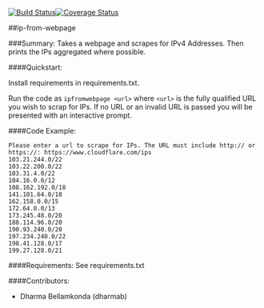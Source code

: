 [![Build Status](https://travis-ci.org/Nuttycomputer/ip-from-webpage.svg?branch=master)](https://travis-ci.org/Nuttycomputer/ip-from-webpage)[![Coverage Status](https://coveralls.io/repos/github/Nuttycomputer/ip-from-webpage/badge.svg?branch=master)](https://coveralls.io/github/Nuttycomputer/ip-from-webpage?branch=master)

##ip-from-webpage

###Summary:
Takes a webpage and scrapes for IPv4 Addresses. Then prints the IPs aggregated where possible.

####Quickstart:

Install requirements in requirements.txt.

Run the code as `ipfromwebpage <url>` where `<url>` is the fully qualified URL you wish to scrap for IPs.
If no URL or an invalid URL is passed you will be presented with an interactive prompt.

####Code Example:
```
Please enter a url to scrape for IPs. The URL must include http:// or https://: https://www.cloudflare.com/ips
103.21.244.0/22
103.22.200.0/22
103.31.4.0/22
104.16.0.0/12
108.162.192.0/18
141.101.64.0/18
162.158.0.0/15
172.64.0.0/13
173.245.48.0/20
188.114.96.0/20
190.93.240.0/20
197.234.240.0/22
198.41.128.0/17
199.27.128.0/21
```

####Requirements:
See requirements.txt

####Contributors:
- Dharma Bellamkonda (dharmab)
